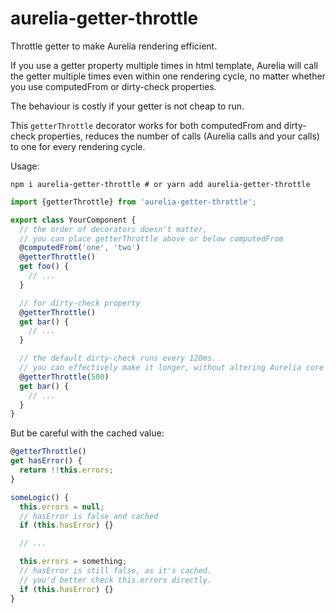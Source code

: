 # aurelia-getter-throttle

Throttle getter to make Aurelia rendering efficient.

If you use a getter property multiple times in html template, Aurelia will call the getter multiple times even within one rendering cycle, no matter whether you use computedFrom or dirty-check properties.

The behaviour is costly if your getter is not cheap to run.

This `getterThrottle` decorator works for both computedFrom and dirty-check properties, reduces the number of calls (Aurelia calls and your calls) to one for every rendering cycle.

Usage:

```
npm i aurelia-getter-throttle # or yarn add aurelia-getter-throttle
```

```js
import {getterThrottle} from 'aurelia-getter-throttle';

export class YourComponent {
  // the order of decorators doesn't matter,
  // you can place getterThrottle above or below computedFrom
  @computedFrom('one', 'two')
  @getterThrottle()
  get foo() {
    // ...
  }

  // for dirty-check property
  @getterThrottle()
  get bar() {
    // ...
  }

  // the default dirty-check runs every 120ms.
  // you can effectively make it longer, without altering Aurelia core behaviour.
  @getterThrottle(500)
  get bar() {
    // ...
  }
}
```

But be careful with the cached value:

```js
@getterThrottle()
get hasError() {
  return !!this.errors;
}

someLogic() {
  this.errors = null;
  // hasError is false and cached
  if (this.hasError) {}

  // ...

  this.errors = something;
  // hasError is still false, as it's cached.
  // you'd better check this.errors directly.
  if (this.hasError) {}
}
```